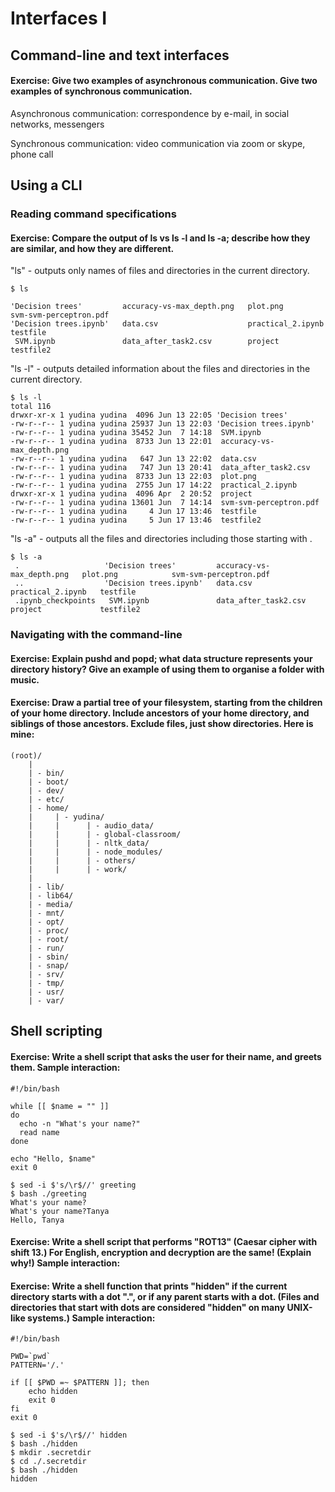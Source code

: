 # Interfaces I

## Command-line and text interfaces

#### Exercise: Give two examples of asynchronous communication. Give two examples of synchronous communication.

Asynchronous communication: correspondence by e-mail, in social networks, messengers

Synchronous communication: video communication via zoom or skype, phone call

## Using a CLI

### Reading command specifications

#### Exercise: Compare the output of ls vs ls -l and ls -a; describe how they are similar, and how they are different.

"ls" - outputs only names of files and directories in the current directory.

```
$ ls

'Decision trees'         accuracy-vs-max_depth.png   plot.png            svm-svm-perceptron.pdf
'Decision trees.ipynb'   data.csv                    practical_2.ipynb   testfile
 SVM.ipynb               data_after_task2.csv        project             testfile2
```

"ls -l" - outputs detailed information about the files and directories in the current directory.

```
$ ls -l
total 116
drwxr-xr-x 1 yudina yudina  4096 Jun 13 22:05 'Decision trees'
-rw-r--r-- 1 yudina yudina 25937 Jun 13 22:03 'Decision trees.ipynb'
-rw-r--r-- 1 yudina yudina 35452 Jun  7 14:18  SVM.ipynb
-rw-r--r-- 1 yudina yudina  8733 Jun 13 22:01  accuracy-vs-max_depth.png
-rw-r--r-- 1 yudina yudina   647 Jun 13 22:02  data.csv
-rw-r--r-- 1 yudina yudina   747 Jun 13 20:41  data_after_task2.csv
-rw-r--r-- 1 yudina yudina  8733 Jun 13 22:03  plot.png
-rw-r--r-- 1 yudina yudina  2755 Jun 17 14:22  practical_2.ipynb
drwxr-xr-x 1 yudina yudina  4096 Apr  2 20:52  project
-rw-r--r-- 1 yudina yudina 13601 Jun  7 14:14  svm-svm-perceptron.pdf
-rw-r--r-- 1 yudina yudina     4 Jun 17 13:46  testfile
-rw-r--r-- 1 yudina yudina     5 Jun 17 13:46  testfile2
```

"ls -a" - outputs all the files and directories including those starting with .

```
$ ls -a
 .                   'Decision trees'         accuracy-vs-max_depth.png   plot.png            svm-svm-perceptron.pdf
 ..                  'Decision trees.ipynb'   data.csv                    practical_2.ipynb   testfile
 .ipynb_checkpoints   SVM.ipynb               data_after_task2.csv        project             testfile2
```

### Navigating with the command-line

#### Exercise: Explain pushd and popd; what data structure represents your directory history? Give an example of using them to organise a folder with music.

#### Exercise: Draw a partial tree of your filesystem, starting from the children of your home directory. Include ancestors of your home directory, and siblings of those ancestors. Exclude files, just show directories. Here is mine:

```
(root)/
    |
    | - bin/
    | - boot/
    | - dev/
    | - etc/
    | - home/
    |     | - yudina/
    |     |      | - audio_data/
    |     |      | - global-classroom/
    |     |      | - nltk_data/
    |     |      | - node_modules/
    |     |      | - others/
    |     |      | - work/
    |
    | - lib/
    | - lib64/
    | - media/
    | - mnt/
    | - opt/
    | - proc/
    | - root/
    | - run/
    | - sbin/
    | - snap/
    | - srv/
    | - tmp/
    | - usr/
    | - var/
```

## Shell scripting

#### Exercise: Write a shell script that asks the user for their name, and greets them. Sample interaction:

```
#!/bin/bash

while [[ $name = "" ]]
do
  echo -n "What's your name?"
  read name
done

echo "Hello, $name"
exit 0
```

```
$ sed -i $'s/\r$//' greeting
$ bash ./greeting
What's your name?
What's your name?Tanya
Hello, Tanya
```

#### Exercise: Write a shell script that performs "ROT13" (Caesar cipher with shift 13.) For English, encryption and decryption are the same! (Explain why!) Sample interaction:

#### Exercise: Write a shell function that prints "hidden" if the current directory starts with a dot ".", or if any parent starts with a dot. (Files and directories that start with dots are considered "hidden" on many UNIX-like systems.) Sample interaction:

```
#!/bin/bash

PWD=`pwd`
PATTERN='/.'

if [[ $PWD =~ $PATTERN ]]; then
	echo hidden
	exit 0
fi
exit 0
```
```
$ sed -i $'s/\r$//' hidden
$ bash ./hidden
$ mkdir .secretdir
$ cd ./.secretdir
$ bash ./hidden
hidden
```
